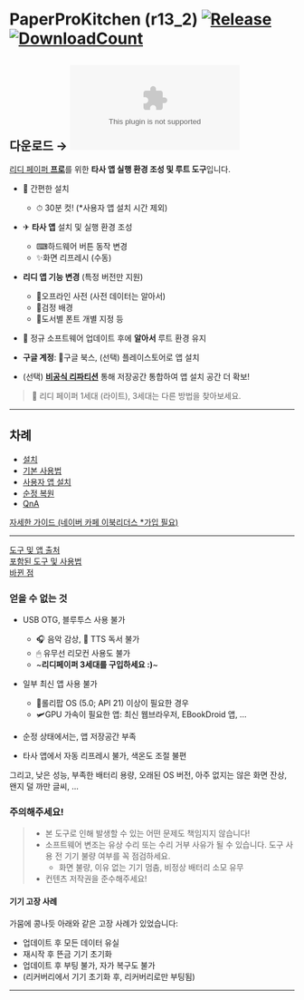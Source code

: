 # PaperProKitchen (r13_2) [![Release][release-badge]][release-target] [![DownloadCount][download-badge]][release-target]

## **다운로드** → [![Release][release-target-badge]][release-target]

[리디 페이퍼 **프로**][paper_pro-brochure]를 위한 **타사 앱 실행 환경 조성 및 루트 도구**입니다.

  - 🎁 간편한 설치
    - ⏱ 30분 컷! (*사용자 앱 설치 시간 제외)

  - ✈ **타사 앱** 설치 및 실행 환경 조성
    - ⌨하드웨어 버튼 동작 변경
    - ✨화면 리프레시 (수동)

  - **리디 앱 기능 변경** (특정 버전만 지원)
    - 📖오프라인 사전 (사전 데이터는 알아서)
    - 🌙검정 배경
    - 📘도서별 폰트 개별 지정 등
  
  -  🎩 정규 소프트웨어 업데이트 후에 **알아서** 루트 환경 유지

  - **구글 계정**: 📘구글 북스, (선택) 플레이스토어로 앱 설치

  - (선택) [**비공식 리파티션**][repart-branch] 통해 저장공간 통합하여 앱 설치 공간 더 확보!

> 💛 리디 페이퍼 1세대 (라이트), 3세대는 다른 방법을 찾아보세요.

-----

## 차례
 * [설치](/docs/INSTALLATION.md)
 * [기본 사용법](/docs/BASIC_USAGE.md)
 * [사용자 앱 설치](/docs/USER_APP_INSTALLATION.md)
 * [순정 복원](/docs/BACK_TO_STOCK.md)
 * [QnA](/docs/QnA.md)  

[자세한 가이드 (네이버 카페 이북리더스 *가입 필요)][detailed_guide]  

-----

[도구 및 앱 출처](/CREDITS.md)  
[포함된 도구 및 사용법](/docs/ADDITIONAL_TOOLS.md)  
[바뀐 점](/CHANGELOG.md)  

### 얻을 수 없는 것
  - USB OTG, 블루투스 사용 불가
    - 🎧 음악 감상, 💬 TTS 독서 불가
    - 🖱 유무선 리모컨 사용도 불가
    - ~**리디페이퍼 3세대를 구입하세요 :)**~

  - 일부 최신 앱 사용 불가
    - 🍭롤리팝 OS (5.0; API 21) 이상이 필요한 경우
    - 🛩GPU 가속이 필요한 앱: 최신 웹브라우저, EBookDroid 앱, ...

  - 순정 상태에서는, 앱 저장공간 부족

  - 타사 앱에서 자동 리프레시 불가, 색온도 조절 불편

그리고, 낮은 성능, 부족한 배터리 용량, 오래된 OS 버전, 아주 없지는 않은 화면 잔상, 왠지 덜 까만 글씨, ...

### 주의해주세요!
> * 본 도구로 인해 발생할 수 있는 어떤 문제도 책임지지 않습니다!
> * 소프트웨어 변조는 유상 수리 또는 수리 거부 사유가 될 수 있습니다. 도구 사용 전 기기 불량 여부를 꼭 점검하세요.
>   - 화면 불량, 이유 없는 기기 멈춤, 비정상 배터리 소모 유무
> * 컨텐츠 저작권을 준수해주세요!

#### 기기 고장 사례
가뭄에 콩나듯 아래와 같은 고장 사례가 있었습니다:

 * 업데이트 후 모든 데이터 유실
 * 재시작 후 뜬금 기기 초기화
 * 업데이트 후 부팅 불가, 자가 복구도 불가
 * (리커버리에서 기기 초기화 후, 리커버리로만 부팅됨)


---

[release]:https://github.com/limerainne/PaperProKitchen/releases
[release-badge]:https://img.shields.io/github/release/limerainne/PaperProKitchen
[download-badge]:https://img.shields.io/github/downloads/limerainne/PaperProKitchen/total
[release-target]:https://github.com/limerainne/PaperProKitchen/releases/tag/r13_2
[release-target-badge]:https://img.shields.io/github/downloads/limerainne/PaperProKitchen/r13_2/PaperProKitchen_r13_2.zip?style=for-the-badge

[repart-branch]:https://github.com/limerainne/PaperProKitchen/tree/repart

[paper_pro-brochure]:https://paper.ridibooks.com/pro/
[detailed_guide]:https://cafe.naver.com/bookbook68912/770
